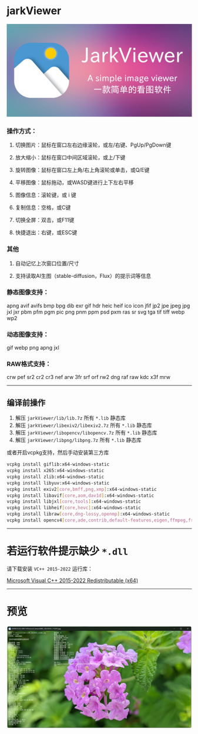 # jarkViewer

![](SocialPreview.png)

### 操作方式：

1. 切换图片：鼠标在窗口左右边缘滚轮，或左/右键、PgUp/PgDown键

1. 放大缩小：鼠标在窗口中间区域滚轮，或上/下键

1. 旋转图像：鼠标在窗口左上角/右上角滚轮或单击，或Q/E键

1. 平移图像：鼠标拖动，或WASD键进行上下左右平移

1. 图像信息：滚轮键，或 i 键

1. 复制信息：空格，或C键

1. 切换全屏：双击，或F11键

1. 快捷退出：右键，或ESC键

### 其他

1. 自动记忆上次窗口位置/尺寸

1. 支持读取AI生图（stable-diffusion，Flux）的提示词等信息


### 静态图像支持：
apng avif avifs bmp bpg dib exr gif hdr heic heif ico icon jfif jp2 jpe jpeg jpg jxl jxr pbm pfm pgm pic png pnm ppm psd pxm ras sr svg tga tif tiff webp wp2

### 动态图像支持：
gif webp png apng jxl

### RAW格式支持：
crw pef sr2 cr2 cr3 nef arw 3fr srf orf rw2 dng raf raw kdc x3f mrw

---

## 编译前操作

1. 解压 `jarkViewer/lib/lib.7z` 所有 `*.lib` 静态库
2. 解压 `jarkViewer/libexiv2/libexiv2.7z` 所有 `*.lib` 静态库
3. 解压 `jarkViewer/libopencv/libopencv.7z` 所有 `*.lib` 静态库
4. 解压 `jarkViewer/libpng/libpng.7z` 所有 `*.lib` 静态库

或者开启vcpkg支持，然后手动安装第三方库
```sh
vcpkg install giflib:x64-windows-static
vcpkg install x265:x64-windows-static
vcpkg install zlib:x64-windows-static
vcpkg install libyuv:x64-windows-static
vcpkg install exiv2[core,bmff,png,xmp]:x64-windows-static
vcpkg install libavif[core,aom,dav1d]:x64-windows-static
vcpkg install libjxl[core,tools]:x64-windows-static
vcpkg install libheif[core,hevc]:x64-windows-static
vcpkg install libraw[core,dng-lossy,openmp]:x64-windows-static
vcpkg install opencv4[core,ade,contrib,default-features,eigen,ffmpeg,freetype,gdcm,gstreamer,halide,ipp,jasper,jpeg,lapack,nonfree,openexr,opengl,openjpeg,openmp,openvino,ovis,png,python,qt,quirc,sfm,tbb,tiff,vtk,vulkan,webp,world]:x64-windows-static
```

---

# 若运行软件提示缺少 ``*.dll``

请下载安装 `VC++ 2015-2022` 运行库：

[Microsoft Visual C++ 2015-2022 Redistributable (x64)](https://aka.ms/vs/17/release/vc_redist.x64.exe) 

---

# 预览

![](preview.png)
